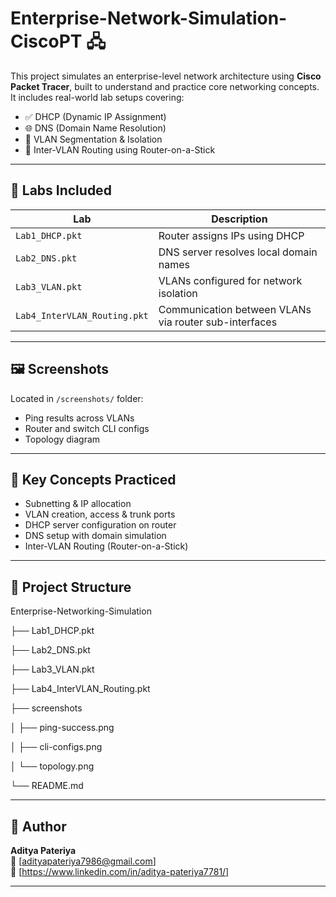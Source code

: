 # Enterprise-Network-Simulation-CiscoPT 🖧

This project simulates an enterprise-level network architecture using **Cisco Packet Tracer**, built to understand and practice core networking concepts. It includes real-world lab setups covering:

- ✅ DHCP (Dynamic IP Assignment)
- 🌐 DNS (Domain Name Resolution)
- 🔄 VLAN Segmentation & Isolation
- 📡 Inter-VLAN Routing using Router-on-a-Stick

---

## 🔧 Labs Included

| Lab | Description |
|-----|-------------|
| `Lab1_DHCP.pkt` | Router assigns IPs using DHCP |
| `Lab2_DNS.pkt`  | DNS server resolves local domain names |
| `Lab3_VLAN.pkt` | VLANs configured for network isolation |
| `Lab4_InterVLAN_Routing.pkt` | Communication between VLANs via router sub-interfaces |

---

## 🖼️ Screenshots

Located in `/screenshots/` folder:
- Ping results across VLANs
- Router and switch CLI configs
- Topology diagram

---

## 🎯 Key Concepts Practiced

- Subnetting & IP allocation
- VLAN creation, access & trunk ports
- DHCP server configuration on router
- DNS setup with domain simulation
- Inter-VLAN Routing (Router-on-a-Stick)

---

## 📁 Project Structure

Enterprise-Networking-Simulation

├── Lab1_DHCP.pkt

├── Lab2_DNS.pkt

├── Lab3_VLAN.pkt

├── Lab4_InterVLAN_Routing.pkt

├── screenshots

│   ├── ping-success.png

│   ├── cli-configs.png

│   └── topology.png

└── README.md

---

## 🙌 Author
**Aditya Pateriya**  
📧 [adityapateriya7986@gmail.com]  
🔗 [https://www.linkedin.com/in/aditya-pateriya7781/]

---
